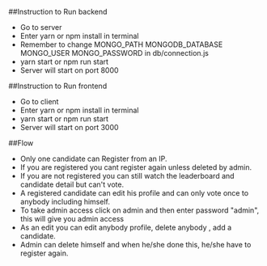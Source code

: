 ##Instruction to Run backend
  - Go to server
  - Enter yarn or npm install in terminal
  - Remember to change 
    MONGO_PATH
    MONGODB_DATABASE
    MONGO_USER
    MONGO_PASSWORD
    in db/connection.js
  - yarn start or npm run start
  - Server will start on port 8000

##Instruction to Run frontend
  - Go to client
  - Enter yarn or npm install in terminal
  - yarn start or npm run start
  - Server will start on port 3000

##Flow
  - Only one candidate can Register from an IP.
  - If you are registered you cant register again unless deleted by admin.
  - If you are not registered you can still watch the leaderboard and candidate detail but can't vote.
  - A registered candidate can edit his profile and can only vote once to anybody including himself.
  - To take admin access click on admin and then enter password "admin", this will give you admin access
  - As an edit you can edit anybody profile, delete anybody , add a candidate.
  - Admin can delete himself and when he/she done this, he/she have to register again.
